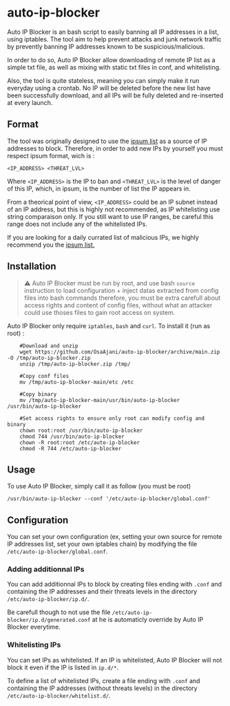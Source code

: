 # auto-ip-blocker
Auto IP Blocker is an bash script to easily banning all IP addresses in a list, using iptables. The tool aim to help prevent attacks and junk network traffic by prevently banning IP addresses known to be suspicious/malicious.

In order to do so, Auto IP Blocker allow downloading of remote IP list as a simple txt file, as well as mixing with static txt files in conf, and whitelisting.

Also, the tool is quite stateless, meaning you can simply make it run everyday using a crontab. No IP will be deleted before the new list have been successfully download, and all IPs will be fully deleted and re-inserted at every launch.

## Format
The tool was originally designed to use the [ipsum list](https://github.com/stamparm/ipsum) as a source of IP addresses to block. Therefore, in order to add new IPs by yourself you must respect ipsum format, wich is :
```
<IP_ADDRESS> <THREAT_LVL>
```

Where `<IP_ADDRESS>` is the IP to ban and `<THREAT_LVL>` is the level of danger of this IP, which, in ipsum, is the number of list the IP appears in.

From a theorical point of view, `<IP_ADDRESS>` could be an IP subnet instead of an IP address, but this is highly not recommended, as IP whitelisting use string comparaison only. If you still want to use IP ranges, be careful this range does not include any of the whitelisted IPs.

If you are looking for a daily currated list of malicious IPs, we highly recommend you the [ipsum list.](https://github.com/stamparm/ipsum)


## Installation
> :warning: Auto IP Blocker must be run by root, and use bash `source` instruction to load configuration + inject datas extracted from config files into bash commands
> therefore, you must be extra carefull about access rights and content of config files, without what an attacker could use thoses files to gain root access on system.

Auto IP Blocker only require `iptables`, `bash` and `curl`. To install it (run as root) :
```
    #Download and unzip
    wget https://github.com/OsaAjani/auto-ip-blocker/archive/main.zip -O /tmp/auto-ip-blocker.zip
    unzip /tmp/auto-ip-blocker.zip /tmp/

    #Copy conf files
    mv /tmp/auto-ip-blocker-main/etc /etc

    #Copy binary
    mv /tmp/auto-ip-blocker-main/usr/bin/auto-ip-blocker /usr/bin/auto-ip-blocker

    #Set access rights to ensure only root can modify config and binary
    chown root:root /usr/bin/auto-ip-blocker
    chmod 744 /usr/bin/auto-ip-blocker
    chown -R root:root /etc/auto-ip-blocker
    chmod -R 744 /etc/auto-ip-blocker
```

## Usage
To use Auto IP Blocker, simply call it as follow (you must be root)
```
/usr/bin/auto-ip-blocker --conf '/etc/auto-ip-blocker/global.conf'
```

## Configuration
You can set your own configuration (ex, setting your own source for remote IP addresses list, set your own iptables chain) by modifying the file `/etc/auto-ip-blocker/global.conf`.

### Adding additionnal IPs
You can add additionnal IPs to block by creating files ending with `.conf` and containing the IP addresses and their threats levels in the directory `/etc/auto-ip-blocker/ip.d/`.

Be carefull though to not use the file `/etc/auto-ip-blocker/ip.d/generated.conf` at he is automaticly override by Auto IP Blocker everytime.

### Whitelisting IPs
You can set IPs as whitelisted. If an IP is whitelisted, Auto IP Blocker will not block it even if the IP is listed in `ip.d/*`.

To define a list of whitelisted IPs, create a file ending with `.conf` and containing the IP addresses (without threats levels) in the directory `/etc/auto-ip-blocker/whitelist.d/`.

